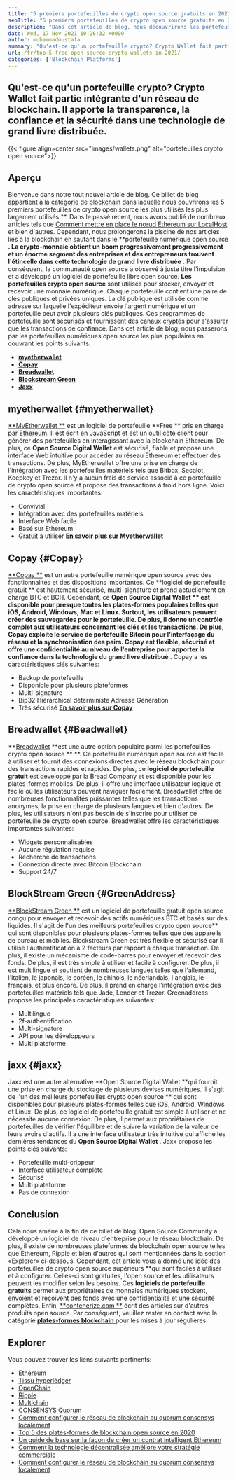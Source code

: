 ```yaml
---
title: "5 premiers portefeuilles de crypto open source gratuits en 2021" 
seoTitle: "5 premiers portefeuilles de crypto open source gratuits en 2021" 
description: "Dans cet article de blog, nous découvrirons les portefeuilles crypto-open-source les plus utilisés tels que Breadwallet, Copay, Jaxx, Greenaddress et Myetherwallet." 
date: Wed, 17 Nov 2021 10:26:32 +0000
author: muhammadmustafa
summary: "Qu'est-ce qu'un portefeuille crypto? Crypto Wallet fait partie intégrante d'un réseau de blockchain. Il apporte la transparence, la confiance et la sécurité dans une technologie de grand livre distribuée." 
url: /fr/top-5-free-open-source-crypto-wallets-in-2021/
categories: ['Blockchain Platforms']
---
```


## Qu'est-ce qu'un portefeuille crypto? Crypto Wallet fait partie intégrante d'un réseau de blockchain. Il apporte la transparence, la confiance et la sécurité dans une technologie de grand livre distribuée.

{{< figure align=center src="images/wallets.png" alt="portefeuilles crypto open source">}}


## Aperçu
Bienvenue dans notre tout nouvel article de blog. Ce billet de blog appartient à la [catégorie de blockchain][1] dans laquelle nous couvrirons les 5 premiers portefeuilles de crypto open source les plus utilisés les plus largement utilisés **. Dans le passé récent, nous avons publié de nombreux articles tels que [Comment mettre en place le nœud Ethereum sur LocalHost][2] et bien d'autres. Cependant, nous prolongerons la piscine de nos articles liés à la blockchain en sautant dans le **portefeuille numérique open source **. La crypto-monnaie obtient un boom progressivement progressivement et un énorme segment des entreprises et des entrepreneurs trouvent l'étincelle dans cette technologie de grand livre distribuée** . Par conséquent, la communauté open source a observé à juste titre l'impulsion et a développé un logiciel de portefeuille libre open source.
**Les portefeuilles crypto open source**  sont utilisés pour stocker, envoyer et recevoir une monnaie numérique. Chaque portefeuille contient une paire de clés publiques et privées uniques. La clé publique est utilisée comme adresse sur laquelle l'expéditeur envoie l'argent numérique et un portefeuille peut avoir plusieurs clés publiques. Ces programmes de portefeuille sont sécurisés et fournissent des canaux cryptés pour s'assurer que les transactions de confiance. Dans cet article de blog, nous passerons par les portefeuilles numériques open source les plus populaires en couvrant les points suivants.
  * **[myetherwallet][3]** 
  * **[Copay][4]** 
  * **[Breadwallet][5]** 
  * **[Blockstream Green][6]** 
  * **[Jaxx][7]** 

## myetherwallet   {#myetherwallet}
[**MyEtherwallet **][8] est un logiciel de portefeuille  **Free **  pris en charge par [Ethereum][9]. Il est écrit en JavaScript et est un outil côté client pour générer des portefeuilles en interagissant avec la blockchain Ethereum. De plus, ce  **Open Source Digital Wallet**   est sécurisé, fiable et propose une interface Web intuitive pour accéder au réseau Ethereum et effectuer des transactions. De plus, MyEtherwallet offre une prise en charge de l'intégration avec les portefeuilles matériels tels que Bitbox, Secalot, Keepkey et Trezor. Il n'y a aucun frais de service associé à ce portefeuille de crypto open source et propose des transactions à froid hors ligne.
Voici les caractéristiques importantes:
  * Convivial
  * Intégration avec des portefeuilles matériels
  * Interface Web facile
  * Basé sur Ethereum
  * Gratuit à utiliser
[**En savoir plus sur Myetherwallet** ][8]

## Copay   {#Copay}
[**Copay **][10] est un autre portefeuille numérique open source avec des fonctionnalités et des dispositions importantes. Ce  **logiciel de portefeuille gratuit **  est hautement sécurisé, multi-signature et prend actuellement en charge BTC et BCH. Cependant, ce  **Open Source Digital Wallet **  est disponible pour presque toutes les plates-formes populaires telles que iOS, Android, Windows, Mac et Linux. Surtout, les utilisateurs peuvent créer des sauvegardes pour le portefeuille. De plus, il donne un contrôle complet aux utilisateurs concernant les clés et les transactions. De plus, Copay exploite le service de portefeuille Bitcoin pour l'interfaçage du réseau et la synchronisation des pairs. Copay est flexible, sécurisé et offre une confidentialité au niveau de l'entreprise pour apporter la confiance dans la technologie du grand livre distribué** .
Copay a les caractéristiques clés suivantes:
  * Backup de portefeuille
  * Disponible pour plusieurs plateformes
  * Multi-signature
  * Bip32 Hiérarchical déterministe Adresse Génération
  * Très sécurisé
**[En savoir plus sur Copay][11]** 

## **Breadwallet**    {#Beadwallet}
**[Breadwallet][12]  **est une autre option populaire parmi les portefeuilles crypto open source **  **. Ce portefeuille numérique open source est facile à utiliser et fournit des connexions directes avec le réseau blockchain pour des transactions rapides et rapides. De plus, ce  **logiciel de portefeuille gratuit**   est développé par la Bread Company et est disponible pour les plates-formes mobiles. De plus, il offre une interface utilisateur logique et facile où les utilisateurs peuvent naviguer facilement. Breadwallet offre de nombreuses fonctionnalités puissantes telles que les transactions anonymes, la prise en charge de plusieurs langues et bien d'autres. De plus, les utilisateurs n'ont pas besoin de s'inscrire pour utiliser ce portefeuille de crypto open source.
Breadwallet offre les caractéristiques importantes suivantes:
  * Widgets personnalisables
  * Aucune régulation requise
  * Recherche de transactions
  * Connexion directe avec Bitcoin Blockchain
  * Support 24/7

## BlockStream Green   {#GreenAddress}
[**BlockStream Green **][13] est un logiciel de portefeuille gratuit open source conçu pour envoyer et recevoir des actifs numériques BTC et basés sur des liquides. Il s'agit de l'un des meilleurs portefeuilles crypto open source**  qui sont disponibles pour plusieurs plates-formes telles que des appareils de bureau et mobiles. Blockstream Green est très flexible et sécurisé car il utilise l'authentification à 2 facteurs par rapport à chaque transaction. De plus, il existe un mécanisme de code-barres pour envoyer et recevoir des fonds. De plus, il est très simple à utiliser et facile à configurer. De plus, il est multilingue et soutient de nombreuses langues telles que l'allemand, l'italien, le japonais, le coréen, le chinois, le néerlandais, l'anglais, le français, et plus encore. De plus, il prend en charge l'intégration avec des portefeuilles matériels tels que Jade, Lender et Trezor.
Greenaddress propose les principales caractéristiques suivantes:
  * Multilingue
  * 2f-authentification
  * Multi-signature
  * API pour les développeurs
  * Multi plateforme

## jaxx   {#jaxx}
Jaxx est une autre alternative **Open Source Digital Wallet  **qui fournit une prise en charge du stockage de plusieurs devises numériques. Il s'agit de l'un des meilleurs portefeuilles crypto open source **  qui sont disponibles pour plusieurs plates-formes telles que iOS, Android, Windows et Linux. De plus, ce logiciel de portefeuille gratuit est simple à utiliser et ne nécessite aucune connexion. De plus, il permet aux propriétaires de portefeuilles de vérifier l'équilibre et de suivre la variation de la valeur de leurs avoirs d'actifs. Il a une interface utilisateur très intuitive qui affiche les dernières tendances du  **Open Source Digital Wallet**  .
Jaxx propose les points clés suivants:
  * Portefeuille multi-crippeur
  * Interface utilisateur complète
  * Sécurisé
  * Multi plateforme
  * Pas de connexion

## Conclusion
Cela nous amène à la fin de ce billet de blog. Open Source Community a développé un logiciel de niveau d'entreprise pour le réseau blockchain. De plus, il existe de nombreuses plateformes de blockchain open source telles que Ethereum, Ripple et bien d'autres qui sont mentionnées dans la section «Explorer» ci-dessous. Cependant, cet article vous a donné une idée des portefeuilles de crypto open source supérieurs **qui sont faciles à utiliser et à configurer. Celles-ci sont gratuites, l'open source et les utilisateurs peuvent les modifier selon les besoins. Ces  **logiciels de portefeuille gratuits**   permet aux propriétaires de monnaies numériques stockent, envoient et reçoivent des fonds avec une confidentialité et une sécurité complètes.
Enfin, [**contenerize.com **][14] écrit des articles sur d'autres produits open source. Par conséquent, veuillez rester en contact avec la catégorie [ **plates-formes blockchain**  ][1] pour les mises à jour régulières.

## Explorer
Vous pouvez trouver les liens suivants pertinents:
  * [Ethereum][9]
  * [Tissu hyperlédger][15]
  * [OpenChain][16]
  * [Ripple][17]
  * [Multichain][18]
  * [CONSENSYS Quorum][19]
  * [Comment configurer le réseau de blockchain au quorum consensys localement][20]
  * [Top 5 des plates-formes de blockchain open source en 2020][21]
  * [Un guide de base sur la façon de créer un contrat intelligent Ethereum][22]
  * [Comment la technologie décentralisée améliore votre stratégie commerciale][23]
  * [Comment configurer le réseau de blockchain au quorum consensys localement][20]

  
[1]: https://products.containerize.com/blockchain-platforms/
[2]: https://blog.containerize.com/blockchain-platforms/what-is-testnet-how-to-deploy-it-ethereum-testnet/
[3]: #MyEtherWallet
[4]: #Copay
[5]: #Breadwallet
[6]: #GreenAddress
[7]: #Jaxx
[8]: https://www.myetherwallet.com/
[9]: https://products.containerize.com/blockchain-platforms/ethereum
[10]: https://github.com/bitpay/copay
[11]: //github.com/bitpay/copay
[12]: https://brd.com/
[13]: https://blockstream.com/green/
[14]: https://www.containerize.com/
[15]: https://products.containerize.com/blockchain-platforms/hyperledger-fabric
[16]: https://products.containerize.com/blockchain-platforms/openchain
[17]: https://products.containerize.com/blockchain-platforms/ripple
[18]: https://products.containerize.com/blockchain-platforms/multichain
[19]: https://products.containerize.com/blockchain-platforms/consensys-quorum
[20]: https://blog.containerize.com/blockchain-platforms/how-to-setup-consensys-quorum-blockchain-network-locally/
[21]: https://blog.containerize.com/blockchain-platforms/top-5-open-source-blockchain-platforms-in-2020/
[22]: https://blog.containerize.com/
[23]: https://blog.containerize.com/2020/11/27/how-decentralized-technology-upgrades-your-business-strategy/
